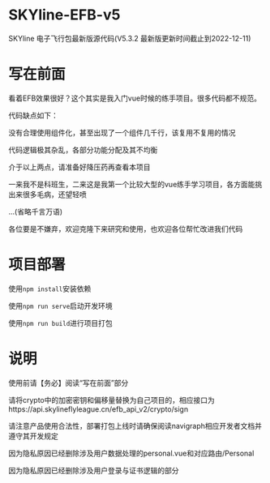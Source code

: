 # SKYline-EFB-v5
SKYline 电子飞行包最新版源代码(V5.3.2 最新版更新时间截止到2022-12-11)

# 写在前面
看着EFB效果很好？这个其实是我入门vue时候的练手项目。很多代码都不规范。

代码缺点如下：

没有合理使用组件化，甚至出现了一个组件几千行，该复用不复用的情况

代码逻辑极其杂乱，各部分功能分配及其不均衡

介于以上两点，请准备好降压药再查看本项目

一来我不是科班生，二来这是我第一个比较大型的vue练手学习项目，各方面能挑出来很多毛病，还望轻喷

...(省略千言万语)

各位要是不嫌弃，欢迎克隆下来研究和使用，也欢迎各位帮忙改进我们代码

# 项目部署
使用```npm install```安装依赖

使用```npm run serve```启动开发环境

使用```npm run build```进行项目打包

# 说明
使用前请【务必】阅读“写在前面”部分

请将crypto中的加密密钥和偏移量替换为自己项目的，相应接口为https://api.skylineflyleague.cn/efb_api_v2/crypto/sign

请注意产品使用合法性，部署打包上线时请确保阅读navigraph相应开发者文档并遵守其开发规定

因为隐私原因已经删除涉及用户数据处理的personal.vue和对应路由/Personal

因为隐私原因已经删除涉及用户登录与证书逻辑的部分
